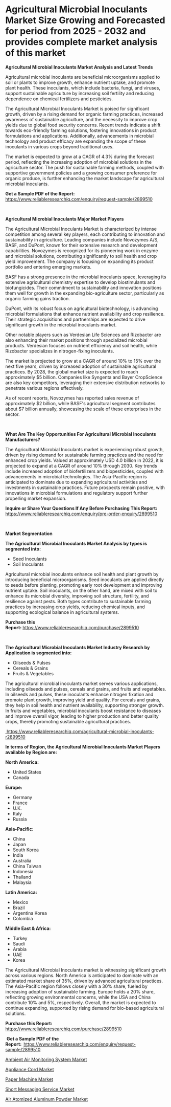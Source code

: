 <p><h1>Agricultural Microbial Inoculants Market Size Growing and Forecasted for period from 2025 - 2032 and provides complete market analysis of this market</h1></p><p><strong>Agricultural Microbial Inoculants Market Analysis and Latest Trends</strong></p>
<p><p>Agricultural microbial inoculants are beneficial microorganisms applied to soil or plants to improve growth, enhance nutrient uptake, and promote plant health. These inoculants, which include bacteria, fungi, and viruses, support sustainable agriculture by increasing soil fertility and reducing dependence on chemical fertilizers and pesticides. </p><p>The Agricultural Microbial Inoculants Market is poised for significant growth, driven by a rising demand for organic farming practices, increased awareness of sustainable agriculture, and the necessity to improve crop yields due to global food security concerns. Recent trends indicate a shift towards eco-friendly farming solutions, fostering innovations in product formulations and applications. Additionally, advancements in microbial technology and product efficacy are expanding the scope of these inoculants in various crops beyond traditional uses.</p><p>The market is expected to grow at a CAGR of 4.3% during the forecast period, reflecting the increasing adoption of microbial solutions in the agriculture sector. The push for sustainable farming methods, coupled with supportive government policies and a growing consumer preference for organic produce, is further enhancing the market landscape for agricultural microbial inoculants.</p></p>
<p><strong>Get a Sample PDF of the Report:&nbsp;</strong> <a href="https://www.reliableresearchiq.com/enquiry/request-sample/2899510?utm_campaign=1102&utm_medium=2&utm_source=Github&utm_content=ia&utm_term=16032025&utm_id=agricultural-microbial-inoculants">https://www.reliableresearchiq.com/enquiry/request-sample/2899510</a></p>
<p>&nbsp;</p>
<p><strong>Agricultural Microbial Inoculants Major Market Players</strong></p>
<p><p>The Agricultural Microbial Inoculants Market is characterized by intense competition among several key players, each contributing to innovation and sustainability in agriculture. Leading companies include Novozymes A/S, BASF, and DuPont, known for their extensive research and development capabilities. Novozymes is recognized for its pioneering work in enzyme and microbial solutions, contributing significantly to soil health and crop yield improvement. The company is focusing on expanding its product portfolio and entering emerging markets.</p><p>BASF has a strong presence in the microbial inoculants space, leveraging its extensive agricultural chemistry expertise to develop biostimulants and biofungicides. Their commitment to sustainability and innovation positions them well for growth in the expanding bio-agriculture sector, particularly as organic farming gains traction.</p><p>DuPont, with its robust focus on agricultural biotechnology, is advancing microbial formulations that enhance nutrient availability and crop resilience. Their strategic acquisitions and partnerships are expected to drive significant growth in the microbial inoculants market.</p><p>Other notable players such as Verdesian Life Sciences and Rizobacter are also enhancing their market positions through specialized microbial products. Verdesian focuses on nutrient efficiency and soil health, while Rizobacter specializes in nitrogen-fixing inoculants.</p><p>The market is projected to grow at a CAGR of around 10% to 15% over the next five years, driven by increased adoption of sustainable agricultural practices. By 2028, the global market size is expected to reach approximately $5 billion. Companies like Syngenta and Bayer CropScience are also key competitors, leveraging their extensive distribution networks to penetrate various regions effectively.</p><p>As of recent reports, Novozymes has reported sales revenue of approximately $2 billion, while BASF's agricultural segment contributes about $7 billion annually, showcasing the scale of these enterprises in the sector.</p></p>
<p>&nbsp;</p>
<p><strong>What Are The Key Opportunities For Agricultural Microbial Inoculants Manufacturers?</strong></p>
<p><p>The Agricultural Microbial Inoculants market is experiencing robust growth, driven by rising demand for sustainable farming practices and the need for enhanced crop yields. Valued at approximately USD 4.0 billion in 2022, it is projected to expand at a CAGR of around 10% through 2030. Key trends include increased adoption of biofertilizers and biopesticides, coupled with advancements in microbial technologies. The Asia-Pacific region is anticipated to dominate due to expanding agricultural activities and investments in sustainable practices. Future prospects remain positive, with innovations in microbial formulations and regulatory support further propelling market expansion.</p></p>
<p><strong>Inquire or Share Your Questions If Any Before Purchasing This Report:</strong> <a href="https://www.reliableresearchiq.com/enquiry/pre-order-enquiry/2899510?utm_campaign=1102&utm_medium=2&utm_source=Github&utm_content=ia&utm_term=16032025&utm_id=agricultural-microbial-inoculants">https://www.reliableresearchiq.com/enquiry/pre-order-enquiry/2899510</a></p>
<p>&nbsp;</p>
<p><strong>Market Segmentation</strong></p>
<p><strong>The Agricultural Microbial Inoculants Market Analysis by types is segmented into:</strong></p>
<p><ul><li>Seed Inoculants</li><li>Soil Inoculants</li></ul></p>
<p><p>Agricultural microbial inoculants enhance soil health and plant growth by introducing beneficial microorganisms. Seed inoculants are applied directly to seeds before planting, promoting early root development and improving nutrient uptake. Soil inoculants, on the other hand, are mixed with soil to enhance its microbial diversity, improving soil structure, fertility, and resilience against pests. Both types contribute to sustainable farming practices by increasing crop yields, reducing chemical inputs, and supporting ecological balance in agricultural systems.</p></p>
<p><strong>Purchase this Report:&nbsp;</strong><a href="https://www.reliableresearchiq.com/purchase/2899510?utm_campaign=1102&utm_medium=2&utm_source=Github&utm_content=ia&utm_term=16032025&utm_id=agricultural-microbial-inoculants">https://www.reliableresearchiq.com/purchase/2899510</a></p>
<p>&nbsp;</p>
<p><strong>The Agricultural Microbial Inoculants Market Industry Research by Application is segmented into:</strong></p>
<p><ul><li>Oilseeds & Pulses</li><li>Cereals & Grains</li><li>Fruits & Vegetables</li></ul></p>
<p><p>The agricultural microbial inoculants market serves various applications, including oilseeds and pulses, cereals and grains, and fruits and vegetables. In oilseeds and pulses, these inoculants enhance nitrogen fixation and promote plant growth, improving yield and quality. For cereals and grains, they help in soil health and nutrient availability, supporting stronger growth. In fruits and vegetables, microbial inoculants boost resistance to diseases and improve overall vigor, leading to higher production and better quality crops, thereby promoting sustainable agricultural practices.</p></p>
<p><a href="https://www.reliableresearchiq.com/agricultural-microbial-inoculants-r2899510?utm_campaign=1102&utm_medium=2&utm_source=Github&utm_content=ia&utm_term=16032025&utm_id=agricultural-microbial-inoculants">&nbsp;https://www.reliableresearchiq.com/agricultural-microbial-inoculants-r2899510</a></p>
<p><strong>In terms of Region, the Agricultural Microbial Inoculants Market Players available by Region are:</strong></p>
<p>
    <p> <strong> North America: </strong>
        <ul>
            <li>United States</li>
            <li>Canada</li>
        </ul>
        </p> 
    <p> <strong> Europe: </strong>
        <ul>
            <li>Germany</li>
            <li>France</li>
            <li>U.K.</li>
            <li>Italy</li>
            <li>Russia</li>
        </ul>
        </p> 
    <p> <strong> Asia-Pacific: </strong>
        <ul>
            <li>China</li>
            <li>Japan</li>
            <li>South Korea</li>
            <li>India</li>
            <li>Australia</li>
            <li>China Taiwan</li>
            <li>Indonesia</li>
            <li>Thailand</li>
            <li>Malaysia</li>
        </ul>
        </p> 
    <p> <strong> Latin America: </strong>
        <ul>
            <li>Mexico</li>
            <li>Brazil</li>
            <li>Argentina Korea</li>
            <li>Colombia</li>
        </ul>
        </p> 
    <p> <strong> Middle East & Africa: </strong>
        <ul>
            <li>Turkey</li>
            <li>Saudi</li>
            <li>Arabia</li>
            <li>UAE</li>
            <li>Korea</li>
        </ul>
    </p>
    </p>
<p><p>The Agricultural Microbial Inoculants market is witnessing significant growth across various regions. North America is anticipated to dominate with an estimated market share of 35%, driven by advanced agricultural practices. The Asia-Pacific region follows closely with a 30% share, fueled by increasing adoption of sustainable farming. Europe holds a 20% share, reflecting growing environmental concerns, while the USA and China contribute 10% and 5%, respectively. Overall, the market is expected to continue expanding, supported by rising demand for bio-based agricultural solutions.</p></p>
<p><strong>Purchase this Report: </strong><a href="https://www.reliableresearchiq.com/purchase/2899510?utm_campaign=1102&utm_medium=2&utm_source=Github&utm_content=ia&utm_term=16032025&utm_id=agricultural-microbial-inoculants">https://www.reliableresearchiq.com/purchase/2899510</a></p>
<p>&nbsp;<strong>Get a Sample PDF of the Report:&nbsp;&nbsp;</strong><a href="https://www.reliableresearchiq.com/enquiry/request-sample/2899510?utm_campaign=1102&utm_medium=2&utm_source=Github&utm_content=ia&utm_term=16032025&utm_id=agricultural-microbial-inoculants">https://www.reliableresearchiq.com/enquiry/request-sample/2899510</a></p>
<p><strong></strong></p>
<p><p><a href="https://github.com/cingozascard/Market-Research-Report-List-1/blob/main/ambient-air-monitoring-system-market.md?utm_campaign=1102&utm_medium=2&utm_source=Github&utm_content=ia&utm_term=16032025&utm_id=agricultural-microbial-inoculants">Ambient Air Monitoring System Market</a></p><p><a href="https://github.com/ardgenoud/Market-Research-Report-List-1/blob/main/appliance-cord-market.md?utm_campaign=1102&utm_medium=2&utm_source=Github&utm_content=ia&utm_term=16032025&utm_id=agricultural-microbial-inoculants">Appliance Cord Market</a></p><p><a href="https://github.com/benasjuettk3/Market-Research-Report-List-1/blob/main/paper-machine-market.md?utm_campaign=1102&utm_medium=2&utm_source=Github&utm_content=ia&utm_term=16032025&utm_id=agricultural-microbial-inoculants">Paper Machine Market</a></p><p><a href="https://github.com/akitamegge65/Market-Research-Report-List-1/blob/main/short-messaging-service-market.md?utm_campaign=1102&utm_medium=2&utm_source=Github&utm_content=ia&utm_term=16032025&utm_id=agricultural-microbial-inoculants">Short Messaging Service Market</a></p><p><a href="https://github.com/gauldvikerm6/Market-Research-Report-List-1/blob/main/air-atomized-aluminum-powder-market.md?utm_campaign=1102&utm_medium=2&utm_source=Github&utm_content=ia&utm_term=16032025&utm_id=agricultural-microbial-inoculants">Air Atomized Aluminum Powder Market</a></p></p>